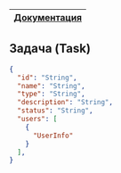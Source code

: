 | [Документация](../README.md) |
|---|

## Задача (Task)

```json
{
  "id": "String",
  "name": "String",
  "type": "String",
  "description": "String",
  "status": "String",
  "users": [
    {
      "UserInfo"
    }
  ],
}
```

